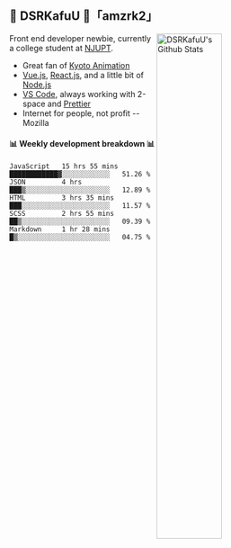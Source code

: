 ## 🍥 DSRKafuU 🍥「amzrk2」

<img align="right" alt="DSRKafuU's Github Stats" width="48%" src="https://github-readme-stats.vercel.app/api?username=amzrk2&count_private=true&show_icons=true&title_color=7793cc&icon_color=7793cc&text_color=595858&bg_color=ffffff" />

Front end developer newbie, currently a college student at [NJUPT](https://www.njupt.edu.cn).

- Great fan of [Kyoto Animation](https://www.kyotoanimation.co.jp)
- [Vue.js](https://vuejs.org), [React.js](https://reactjs.org), and a little bit of [Node.js](https://nodejs.org)
- [VS Code](https://code.visualstudio.com), always working with 2-space and [Prettier](https://prettier.io)
- Internet for people, not profit -- Mozilla

#### :bar_chart: Weekly development breakdown :bar_chart:

<!--START_SECTION:waka-->
```text
JavaScript   15 hrs 55 mins  ████████████▓░░░░░░░░░░░░   51.26 % 
JSON         4 hrs           ███▒░░░░░░░░░░░░░░░░░░░░░   12.89 % 
HTML         3 hrs 35 mins   ███░░░░░░░░░░░░░░░░░░░░░░   11.57 % 
SCSS         2 hrs 55 mins   ██▒░░░░░░░░░░░░░░░░░░░░░░   09.39 % 
Markdown     1 hr 28 mins    █▒░░░░░░░░░░░░░░░░░░░░░░░   04.75 % 
```
<!--END_SECTION:waka-->

